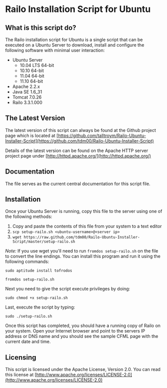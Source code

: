 # Railo Installation Script for Ubuntu

## What is this script do?
The Railo installation script for Ubuntu is a single script that can be executed on a Ubuntu Server to download, install and configure the following software with minimal user interaction:

 * Ubuntu Server
   * 10.04 LTS 64-bit
   * 10.10 64-bit
   * 11.04 64-bit
   * 11.10 64-bit
 * Apache 2.2.x
 * Java SE 1.6_31
 * Tomcat 7.0.26
 * Railo 3.3.1.000

## The Latest Version
The latest version of this script can always be found at the Github project page which is located at [https://github.com/talltroym/Railo-Ubuntu-Installer-Script](https://github.com/tdm00/Railo-Ubuntu-Installer-Script)

Details of the latest version can be found on the Apache HTTP server project page under [http://httpd.apache.org/](http://httpd.apache.org/)

## Documentation
The file serves as the current central documentation for this script file.

## Installation
Once your Ubuntu Server is running, copy this file to the server
using one of the following methods:

 1. Copy and paste the contents of this file from your system to a text editor
 2. `scp setup-railo.sh <ubuntu-username>@<server ip>`
 3. `wget https://raw.github.com/tdm00/Railo-Ubuntu-Installer-Script/master/setup-railo.sh`


_Note:_ If you use wget you'll need to run `fromdos setup-railo.sh` on the file to convert the line endings.  You can install this program and run it using the following commands:

`sudo aptitude install tofrodos`

`fromdos setup-railo.sh`

Next you need to give the script execute privileges by doing:

`sudo chmod +x setup-railo.sh`

Last, execute the script by typing:

`sudo ./setup-railo.sh`

Once this script has completed, you should have a running copy of Railo on your system.  Open your Internet browser and point to the servers IP address or DNS name and you should see the sample CFML page with the current date and time.

## Licensing
This script is licensed under the Apache License, Version 2.0.  You can read this license at [http://www.apache.org/licenses/LICENSE-2.0](http://www.apache.org/licenses/LICENSE-2.0)
